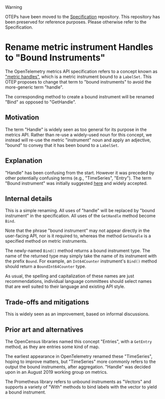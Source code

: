 > [!WARNING]
> OTEPs have been moved to the [Specification](https://github.com/open-telemetry/opentelemetry-specification/tree/main/oteps/)
> repository. This repository has been preserved for reference purposes.
> Please otherwise refer to the Specification.

# Rename metric instrument Handles to "Bound Instruments"

The OpenTelemetry metrics API specification refers to a concept known
as ["metric handles"](0009-metric-handles.md), which is a metric
instrument bound to a `LabelSet`.  This OTEP proposes to change that
term to "bound instruments" to avoid the more-generic term "handle".

The corresponding method to create a bound instrument will be renamed
"Bind" as opposed to "GetHandle".

## Motivation

The term "Handle" is widely seen as too general for its purpose in the
metrics API.  Rather than re-use a widely-used noun for this concept,
we instead will re-use the metric "instrument" noun and apply an
adjective, "bound" to convey that it has been bound to a `LabelSet`.

## Explanation

"Handle" has been confusing from the start. However it was preceded by
other potentially confusing terms (e.g., "TimeSeries", "Entry").  The
term "Bound instrument" was initially suggested
[here](https://github.com/open-telemetry/opentelemetry-specification/pull/299#discussion_r334211154)
and widely accepted.

## Internal details

This is a simple renaming.  All uses of "handle" will be replaced by
"bound instrument" in the specification.  All uses of the `GetHandle`
method become `Bind`.

Note that the phrase "bound instrument" may not appear directly in the
user-facing API, nor is it required to, whereas the method `GetHandle`
is a specified method on metric instruments.

The newly-named `Bind()` method returns a bound instrument type.  The
name of the returned type may simply take the name of its instrument
with the prefix `Bound`.  For example, an `Int64Counter` instrument's
`Bind()` method should return a `BoundInt64Counter` type.

As usual, the spelling and capitalization of these names are just
recommendations, individual language committees should select names
that are well suited to their language and existing API style.

## Trade-offs and mitigations

This is widely seen as an improvement, based on informal discussions.

## Prior art and alternatives

The OpenCensus libraries named this concept "Entries", with a
`GetEntry` method, as they are entries some kind of map.

The earliest appearance in OpenTelemetry renamed these "TimeSeries",
hoping to improve matters, but "TimeSeries" more commonly refers to
the output the bound instruments, after aggregation.  "Handle" was
decided upon in an August 2019 working group on metrics.

The Prometheus library refers to unbound instruments as "Vectors" and
supports a variety of "With" methods to bind labels with the vector to
yield a bound instrument.
